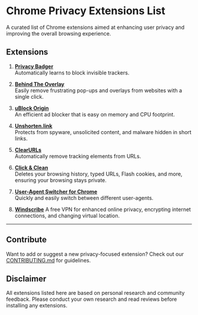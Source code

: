 # Chrome Privacy Extensions List

A curated list of Chrome extensions aimed at enhancing user privacy and improving the overall browsing experience.

## Extensions

1. [**Privacy Badger**](https://chrome.google.com/webstore/detail/privacy-badger/pkehgijcmpdhfbdbbnkijodmdjhbjlgp)  
   Automatically learns to block invisible trackers.

2. [**Behind The Overlay**](https://chromewebstore.google.com/detail/behind-the-overlay/ljipkdpcjbmhkdjjmbbaggebcednbbme)  
   Easily remove frustrating pop-ups and overlays from websites with a single click. 

3. [**uBlock Origin**](https://chrome.google.com/webstore/detail/ublock-origin/cjpalhdlnbpafiamejdnhcphjbkeiagm)  
   An efficient ad blocker that is easy on memory and CPU footprint.

4. [**Unshorten.link**](https://chrome.google.com/webstore/detail/unshortenlink/gbobdaaeaihkghbokihkofcbndhmbdpd)  
   Protects from spyware, unsolicited content, and malware hidden in short links.

5. [**ClearURLs**](https://chrome.google.com/webstore/detail/clearurls/lckanjgmijmafbedllaakclkaicjfmnk)  
   Automatically remove tracking elements from URLs.

6. [**Click & Clean**](https://chrome.google.com/webstore/detail/clickclean/ghgabhipcejejjmhhchfonmamedcbeod)  
   Deletes your browsing history, typed URLs, Flash cookies, and more, ensuring your browsing stays private.

7. [**User-Agent Switcher for Chrome**](https://chrome.google.com/webstore/detail/user-agent-switcher-for-c/djflhoibgkdhkhhcedjiklpkjnoahfmg)  
   Quickly and easily switch between different user-agents.

9. [**Windscribe**](https://chromewebstore.google.com/detail/hnmpcagpplmpfojmgmnngilcnanddlhb)
   A free VPN for enhanced online privacy, encrypting internet connections, and changing virtual location. 

---

## Contribute

Want to add or suggest a new privacy-focused extension? Check out our [CONTRIBUTING.md](https://github.com/ResourceChest/.github/blob/main/CONTRIBUTING.md) for guidelines.

## Disclaimer

All extensions listed here are based on personal research and community feedback. Please conduct your own research and read reviews before installing any extensions.
